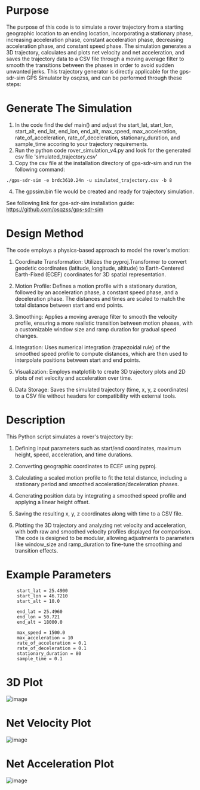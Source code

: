 # Purpose

The purpose of this code is to simulate a rover trajectory from a starting geographic location to an ending location, incorporating a stationary phase, increasing acceleration phase, constant acceleration phase, decreasing acceleration phase, and constant speed phase. The simulation generates a 3D trajectory, calculates and plots net velocity and net acceleration, and saves the trajectory data to a CSV file through a moving average filter to smooth the transitions between the phases in order to avoid sudden unwanted jerks. This trajectory generator is directly applicable for the gps-sdr-sim GPS Simulator by osqzss, and can be performed through these steps:

# Generate The Simulation

1. In the code find the def main() and adjust the start_lat, start_lon, start_alt, end_lat, end_lon, end_alt, max_speed, max_acceleration, rate_of_acceleration, rate_of_deceleration, stationary_duration, and sample_time accoring to your trajectory requirements.
2. Run the python code rover_simulation_v4.py and look for the generated csv file 'simulated_trajectory.csv'
3. Copy the csv file at the installation directory of gps-sdr-sim and run the following command:

```
./gps-sdr-sim -e brdc3610.24n -u simulated_trajectory.csv -b 8
```

4. The gpssim.bin file would be created and ready for trajectory simulation.

See following link for gps-sdr-sim installation guide: https://github.com/osqzss/gps-sdr-sim

# Design Method

The code employs a physics-based approach to model the rover's motion:

1. Coordinate Transformation: Utilizes the pyproj.Transformer to convert geodetic coordinates (latitude, longitude, altitude) to Earth-Centered Earth-Fixed (ECEF) coordinates for 3D spatial representation.

2. Motion Profile: Defines a motion profile with a stationary duration, followed by an acceleration phase, a constant speed phase, and a deceleration phase. The distances and times are scaled to match the total distance between start and end points.

3. Smoothing: Applies a moving average filter to smooth the velocity profile, ensuring a more realistic transition between motion phases, with a customizable window size and ramp duration for gradual speed changes.

4. Integration: Uses numerical integration (trapezoidal rule) of the smoothed speed profile to compute distances, which are then used to interpolate positions between start and end points.

5. Visualization: Employs matplotlib to create 3D trajectory plots and 2D plots of net velocity and acceleration over time.

6. Data Storage: Saves the simulated trajectory (time, x, y, z coordinates) to a CSV file without headers for compatibility with external tools.

# Description

This Python script simulates a rover's trajectory by:

1. Defining input parameters such as start/end coordinates, maximum height, speed, acceleration, and time durations.

2. Converting geographic coordinates to ECEF using pyproj.

3. Calculating a scaled motion profile to fit the total distance, including a stationary period and smoothed acceleration/deceleration phases.

4. Generating position data by integrating a smoothed speed profile and applying a linear height offset.

5. Saving the resulting x, y, z coordinates along with time to a CSV file.

6. Plotting the 3D trajectory and analyzing net velocity and acceleration, with both raw and smoothed velocity profiles displayed for comparison. The code is designed to be modular, allowing adjustments to parameters like window_size and ramp_duration to fine-tune the smoothing and transition effects.


# Example Parameters
```
    start_lat = 25.4900
    start_lon = 46.7210
    start_alt = 10.0

    end_lat = 25.4960
    end_lon = 50.721
    end_alt = 18000.0

    max_speed = 1500.0
    max_acceleration = 10
    rate_of_acceleration = 0.1
    rate_of_deceleration = 0.1
    stationary_duration = 80
    sample_time = 0.1
```
# 3D Plot

![image](https://github.com/user-attachments/assets/5a6ea499-2c57-4a76-9d05-ba65224127b1)


# Net Velocity Plot

![image](https://github.com/user-attachments/assets/43cef979-b62d-40f6-83bc-1c576f44dc55)


# Net Acceleration Plot

![image](https://github.com/user-attachments/assets/f7ac3d61-4261-4deb-9fcb-7a58d77d00ad)

